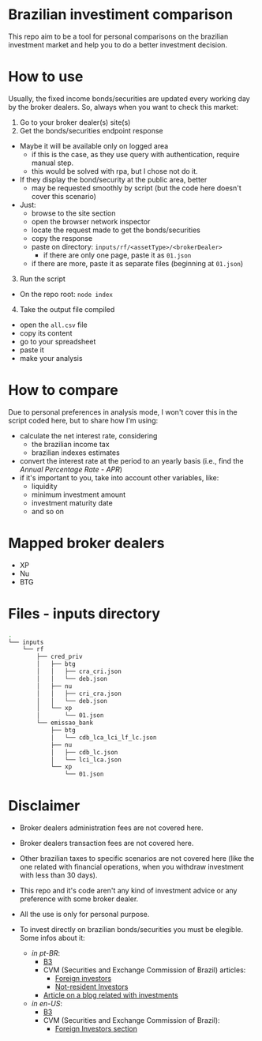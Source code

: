 # Brazilian investiment comparison
This repo aim to be a tool for personal comparisons on the brazilian investment market and help you to do a better investment decision.

# How to use
Usually, the fixed income bonds/securities are updated every working day by the broker dealers.
So, always when you want to check this market:

1. Go to your broker dealer(s) site(s)
2. Get the bonds/securities endpoint response
- Maybe it will be available only on logged area
  - if this is the case, as they use query with authentication, require manual step.
  - this would be solved with rpa, but I chose not do it.
- If they display the bond/security at the public area, better
  - may be requested smoothly by script (but the code here doesn't cover this scenario)
- Just:
  - browse to the site section
  - open the browser network inspector
  - locate the request made to get the bonds/securities
  - copy the response
  - paste on directory: `inputs/rf/<assetType>/<brokerDealer>`
    - if there are only one page, paste it as `01.json`
  - if there are more, paste it as separate files (beginning at `01.json`)
3. Run the script
- On the repo root: `node index`
4. Take the output file compiled
- open the `all.csv` file
- copy its content
- go to your spreadsheet
- paste it
- make your analysis

# How to compare
Due to personal preferences in analysis mode, I won't cover this in the script coded here, but to share how I'm using:
- calculate the net interest rate, considering
  - the brazilian income tax
  - brazilian indexes estimates
- convert the interest rate at the period to an yearly basis (i.e., find the *Annual Percentage Rate - APR*)
- if it's important to you, take into account other variables, like:
  - liquidity
  - minimum investment amount
  - investment maturity date
  - and so on

# Mapped broker dealers
- XP
- Nu
- BTG

# Files - inputs directory
```sh
.
└── inputs
    └── rf
        ├── cred_priv
        │   ├── btg
        │   │   ├── cra_cri.json
        │   │   └── deb.json
        │   ├── nu
        │   │   ├── cri_cra.json
        │   │   └── deb.json
        │   └── xp
        │       └── 01.json
        └── emissao_bank
            ├── btg
            │   └── cdb_lca_lci_lf_lc.json
            ├── nu
            │   ├── cdb_lc.json
            │   └── lci_lca.json
            └── xp
                └── 01.json
```

# Disclaimer
- Broker dealers administration fees are not covered here.

- Broker dealers transaction fees are not covered here.

- Other brazilian taxes to specific scenarios are not covered here (like the one related with financial operations, when you withdraw investment with less than 30 days).

- This repo and it's code aren't any kind of investment advice or any preference with some broker dealer.

- All the use is only for personal purpose.

- To invest directly on brazilian bonds/securities you must be elegible. Some infos about it:
  - *in pt-BR*:
    - [B3](https://www.b3.com.br/pt_br/regulacao/investimento-estrangeiro/)
    - CVM (Securities and Exchange Commission of Brazil) articles:
      - [Foreign investors](https://www.gov.br/investidor/pt-br/investir/como-investir/investidor-estrangeiro)
      - [Not-resident Investors](https://www.gov.br/cvm/pt-br/assuntos/regulados/consultas-por-participante/investidores-nao-residentes)
    - [Article on a blog related with investments](https://mepoupe.com/dicas-de-riqueza/como-investir-no-brasil-morando-no-exterior/)
  - *in en-US*:
    - [B3](https://www.b3.com.br/en_us/regulation/non-resident-investor/)
    - CVM (Securities and Exchange Commission of Brazil):
      - [Foreign Investors section](https://www.gov.br/cvm/en/foreign-investors)